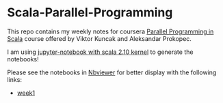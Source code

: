 # Scala-Parallel-Programming

This repo contains my weekly notes for coursera [Parallel Programming in Scala](https://www.coursera.org/learn/parprog1) course offered by Viktor Kuncak and Aleksandar Prokopec.

I am using [jupyter-notebook with scala 2.10 kernel](https://github.com/alexarchambault/jupyter-scala) to generate the notebooks!

Please see the notebooks in [Nbviewer](http://nbviewer.jupyter.org/) for better display with the following links:

* [week1](http://nbviewer.jupyter.org/github/ehsanmok/Scala-Parallel-Programming/blob/master/week1_summary.ipynb)
